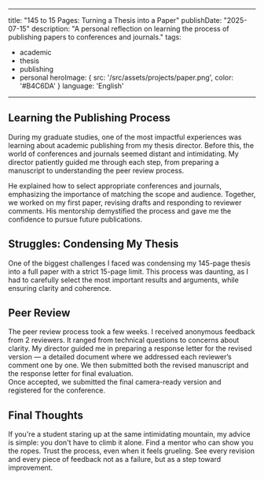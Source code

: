 
---
title: "145 to 15 Pages: Turning a Thesis into a Paper"
publishDate: "2025-07-15"
description: "A personal reflection on learning the process of publishing papers to conferences and journals."
tags:
  - academic
  - thesis
  - publishing
  - personal
heroImage: { src: '/src/assets/projects/paper.png', color: '#B4C6DA' }
language: 'English'
---

## Learning the Publishing Process
During my graduate studies, one of the most impactful experiences was learning about academic publishing from my thesis director. Before this, the world of conferences and journals seemed distant and intimidating. My director patiently guided me through each step, from preparing a manuscript to understanding the peer review process.

He explained how to select appropriate conferences and journals, emphasizing the importance of matching the scope and audience. Together, we worked on my first paper, revising drafts and responding to reviewer comments. His mentorship demystified the process and gave me the confidence to pursue future publications.

## Struggles: Condensing My Thesis
One of the biggest challenges I faced was condensing my 145-page thesis into a full paper with a strict 15-page limit. This process was daunting, as I had to carefully select the most important results and arguments, while ensuring clarity and coherence.

## Peer Review
The peer review process took a few weeks. I received anonymous feedback from 2 reviewers. It ranged from technical questions to concerns about clarity. My director guided me in preparing a response letter for the revised version — a detailed document where we addressed each reviewer’s comment one by one. We then submitted both the revised manuscript and the response letter for final evaluation.  
Once accepted, we submitted the final camera-ready version and registered for the conference.

## Final Thoughts
If you're a student staring up at the same intimidating mountain, my advice is simple: you don't have to climb it alone.
Find a mentor who can show you the ropes. Trust the process, even when it feels grueling. See every revision and every piece of feedback not as a failure, but as a step toward improvement.
